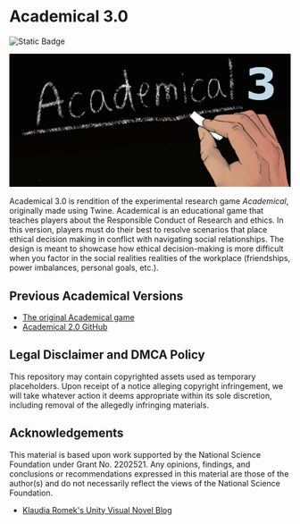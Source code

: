 # Academical 3.0

![Static Badge](https://img.shields.io/badge/Unity-2022.3-black)

![Academical Title Banner](./Docs/Resources/readme_banner.jpg)

Academical 3.0 is rendition of the experimental research game *Academical*, originally made using Twine. Academical is an educational game that teaches players about the Responsible Conduct of Research and ethics. In this version, players must do their best to resolve scenarios that place ethical decision making in conflict with navigating social relationships. The design is meant to showcase how ethical decision-making is more difficult when you factor in the social realities realities of the workplace (friendships, power imbalances, personal goals, etc.).

## Previous Academical Versions

- [The original Academical game](https://mkremins.github.io/rcr/)
- [Academical 2.0 GitHub](https://github.com/ExpressiveIntelligence/RCRTrainingSim)

## Legal Disclaimer and DMCA Policy

This repository may contain copyrighted assets used as temporary placeholders. Upon receipt of a notice alleging copyright infringement, we will take whatever action it deems appropriate within its sole discretion, including removal of the allegedly infringing materials.

## Acknowledgements

This material is based upon work supported by the National Science Foundation under Grant No. 2202521. Any opinions, findings, and conclusions or recommendations expressed in this material are those of the author(s) and do not necessarily reflect the views of the National Science Foundation.

- [Klaudia Romek's Unity Visual Novel Blog](https://klaudiabronowicka.com/blog/making-a-visual-novel-with-unity-1/)
